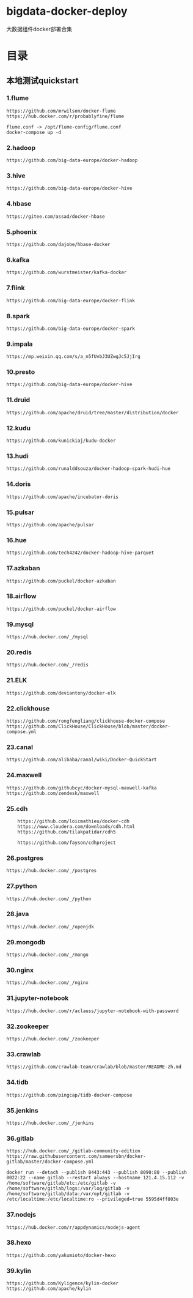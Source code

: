 # bigdata-docker-deploy
大数据组件docker部署合集

# 目录
## 本地测试quickstart

### 1.flume

```
https://github.com/mrwilson/docker-flume
https://hub.docker.com/r/probablyfine/flume

flume.conf -> /opt/flume-config/flume.conf
docker-compose up -d
```



### 2.hadoop

```
https://github.com/big-data-europe/docker-hadoop
```



### 3.hive

```
https://github.com/big-data-europe/docker-hive
```



### 4.hbase

```
https://gitee.com/assad/docker-hbase
```



### 5.phoenix

```
https://github.com/dajobe/hbase-docker
```



### 6.kafka

```
https://github.com/wurstmeister/kafka-docker
```





### 7.flink

```
https://github.com/big-data-europe/docker-flink
```



### 8.spark

```
https://github.com/big-data-europe/docker-spark
```



### 9.impala

```
https://mp.weixin.qq.com/s/a_n5fUvbJ3UZwgJc5JjIrg
```



### 10.presto

```
https://github.com/big-data-europe/docker-hive
```



### 11.druid

```
https://github.com/apache/druid/tree/master/distribution/docker
```



### 12.kudu

```
https://github.com/kunickiaj/kudu-docker
```



### 13.hudi

```
https://github.com/runalddsouza/docker-hadoop-spark-hudi-hue
```



### 14.doris

```
https://github.com/apache/incubator-doris
```



### 15.pulsar

```
https://github.com/apache/pulsar
```



### 16.hue

```
https://github.com/tech4242/docker-hadoop-hive-parquet
```



### 17.azkaban

```
https://github.com/puckel/docker-azkaban
```



### 18.airflow

```
https://github.com/puckel/docker-airflow
```



### 19.mysql

```
https://hub.docker.com/_/mysql
```



### 20.redis

```
https://hub.docker.com/_/redis
```



### 21.ELK

```
https://github.com/deviantony/docker-elk
```



### 22.clickhouse

```
https://github.com/rongfengliang/clickhouse-docker-compose
https://github.com/ClickHouse/ClickHouse/blob/master/docker-compose.yml
```



### 23.canal

```
https://github.com/alibaba/canal/wiki/Docker-QuickStart
```



### 24.maxwell

```
https://github.com/githubcyc/docker-mysql-maxwell-kafka
https://github.com/zendesk/maxwell
```



### 25.cdh

```
	https://github.com/loicmathieu/docker-cdh
	https://www.cloudera.com/downloads/cdh.html
	https://github.com/tilakpatidar/cdh5
	
	https://github.com/fayson/cdhproject
```



### 26.postgres

```
https://hub.docker.com/_/postgres
```



### 27.python

```
https://hub.docker.com/_/python
```



### 28.java

```
https://hub.docker.com/_/openjdk
```



### 29.mongodb

```
https://hub.docker.com/_/mongo
```



### 30.nginx

```
https://hub.docker.com/_/nginx
```



### 31.jupyter-notebook

```
https://hub.docker.com/r/aclauss/jupyter-notebook-with-password
```



### 32.zookeeper

```
https://hub.docker.com/_/zookeeper
```



### 33.crawlab

```
https://github.com/crawlab-team/crawlab/blob/master/README-zh.md
```



### 34.tidb

```
https://github.com/pingcap/tidb-docker-compose
```

### 35.jenkins

```
https://hub.docker.com/_/jenkins
```

### 36.gitlab

```
https://hub.docker.com/_/gitlab-community-edition
https://raw.githubusercontent.com/sameersbn/docker-gitlab/master/docker-compose.yml

docker run --detach --publish 8443:443 --publish 8090:80 --publish 8022:22 --name gitlab --restart always --hostname 121.4.15.112 -v /home/software/gitlab/etc:/etc/gitlab -v /home/software/gitlab/logs:/var/log/gitlab -v /home/software/gitlab/data:/var/opt/gitlab -v /etc/localtime:/etc/localtime:ro --privileged=true 5595d4ff803e
```

### 37.nodejs

```
https://hub.docker.com/r/appdynamics/nodejs-agent
```



### 38.hexo

```
https://github.com/yakumioto/docker-hexo
```



### 39.kylin

```
https://github.com/Kyligence/kylin-docker
https://github.com/apache/kylin
```

















